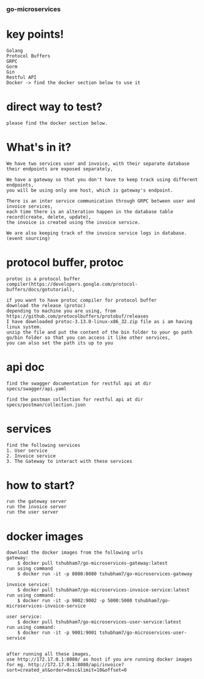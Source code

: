 ### go-microservices

# key points!

    Golang
    Protocol Buffers
    GRPC
    Gorm
    Gin
    Restful API
    Docker -> find the docker section below to use it


# direct way to test?

    please find the docker section below.


# What's in it?

    We have two services user and invoice, with their separate database 
    their endpoints are exposed separately, 
    
    We have a gateway so that you don't have to keep track using different endpoints,
    you will be using only one host, which is gateway's endpoint.

    There is an inter service communication through GRPC between user and invoice services,
    each time there is an alteration happen in the database table record(create, delete, update),
    the invoice is created using the invoice service.

    We are also keeping track of the invoice service logs in database. (event sourcing)


# protocol buffer, protoc

    protoc is a protocol buffer compiler(https://developers.google.com/protocol-buffers/docs/gotutorial), 

    if you want to have protoc compiler for protocol buffer
    download the release (protoc)
    depending to machine you are using, from https://github.com/protocolbuffers/protobuf/releases
    I have downloaded protoc-3.13.0-linux-x86_32.zip file as i am having linux system.
    unzip the file and put the content of the bin folder to your go path go/bin folder so that you can access it like other services,
    you can also set the path its up to you


# api doc

    find the swagger documentation for restful api at dir
    specs/swagger/api.yaml

    find the postman collection for restful api at dir
    specs/postman/collection.json


# services

    find the following services
    1. User service
    2. Invoice service
    3. The Gateway to interact with these services


# how to start?

    run the gateway server
    run the invoice server
    run the user server
    

# docker images

    download the docker images from the following urls
    gateway:
        $ docker pull tshubham7/go-microservices-gateway:latest
    run using command
        $ docker run -it -p 8080:8080 tshubham7/go-microservices-gateway

    invoice service:
        $ docker pull tshubham7/go-microservices-invoice-service:latest
    run using command:
        $ docker run -it -p 9002:9002 -p 5000:5000 tshubham7/go-microservices-invoice-service

    user service:
        $ docker pull tshubham7/go-microservices-user-service:latest
    run using command:
        $ docker run -it -p 9001:9001 tshubham7/go-microservices-user-service

    
    after running all these images,
    use http://172.17.0.1:8080/ as host if you are running docker images 
    for eg. http://172.17.0.1:8080/api/invoice?sort=created_at&order=desc&limit=10&offset=0